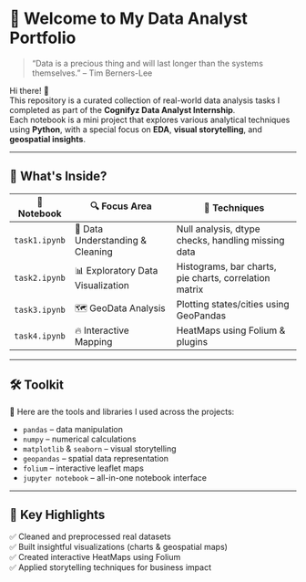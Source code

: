 # 🚀 Welcome to My Data Analyst Portfolio 

> “Data is a precious thing and will last longer than the systems themselves.” – Tim Berners-Lee

Hi there! 👋  
This repository is a curated collection of real-world data analysis tasks I completed as part of the **Cognifyz Data Analyst Internship**.  
Each notebook is a mini project that explores various analytical techniques using **Python**, with a special focus on **EDA**, **visual storytelling**, and **geospatial insights**.

---

## 🧩 What's Inside?

| 📁 Notebook | 🔍 Focus Area | 📌 Techniques |
|------------|---------------|----------------|
| `task1.ipynb` | 🔎 Data Understanding & Cleaning | Null analysis, dtype checks, handling missing data |
| `task2.ipynb` | 📊 Exploratory Data Visualization | Histograms, bar charts, pie charts, correlation matrix |
| `task3.ipynb` | 🗺️ GeoData Analysis | Plotting states/cities using GeoPandas |
| `task4.ipynb` | 🔥 Interactive Mapping | HeatMaps using Folium & plugins |

---

## 🛠️ Toolkit

🧰 Here are the tools and libraries I used across the projects:

- `pandas` – data manipulation  
- `numpy` – numerical calculations  
- `matplotlib` & `seaborn` – visual storytelling  
- `geopandas` – spatial data representation  
- `folium` – interactive leaflet maps  
- `jupyter notebook` – all-in-one notebook interface

---

## 🌟 Key Highlights

✅ Cleaned and preprocessed real datasets  
✅ Built insightful visualizations (charts & geospatial maps)  
✅ Created interactive HeatMaps using Folium  
✅ Applied storytelling techniques for business impact
